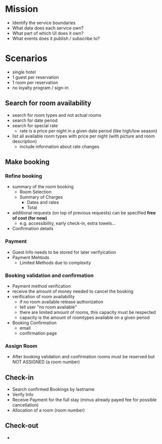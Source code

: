 # Mission
- Identify the service boundaries
- What data does each service own?
- What part of which UI does it own?
- What events does it publish / subscribe to?

# Scenarios
- single hotel
- 1 guest per reservation
- 1 room per reservation
- no loyalty program / sign-in

## Search for room availability
- search for room types and not actual rooms
- search for date period
- search for special rate
  - rate is a price per night in a given date period (like high/low season)
- list all available room types with price per night (with picture and room description)
  - include information about rate changes
  
## Make booking

### Refine booking
- summary of the room booking
  - Room Selection
  - Summary of Charges
    - Dates and rates
    - Total
- additional requests (on top of previous requests) can be specified **free of cost (for now)**
    - e.g. accessibility, early check-in, extra towels...
- Confirmation details

### Payment
- Guest Info needs to be stored for later verifyication
- Payment Mehtods 
  - Limited Methods due to complexity

### Booking validation and confirmation
- Payment method verification 
- receive the amount of money needed to cancel the booking
- verification of room availability
  - if no room available release authorization
  - tell user "no room available"
  - there are limited amount of rooms, this capacity must be respected
  - capacity is the amount of roomtypes available on a given period
- Booking Confirmation
  - email
  - confirmation page

### Assign Room
- After booking validation and confirmation rooms must be reserved but NOT ASSIGNED (a room number) 

## Check-in
- Search confirmed Bookings by lastname
- Verify Info
- Receive Payment for the full stay (minus already payed fee for possible cancellation)
- Allocation of a room (room number)

## Check-out
- 

